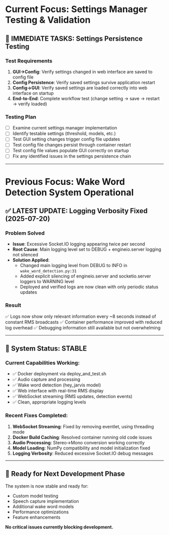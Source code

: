 # Current Focus: Settings Manager Testing & Validation

## 🧪 IMMEDIATE TASKS: Settings Persistence Testing

### Test Requirements
1. **GUI→Config**: Verify settings changed in web interface are saved to config file
2. **Config Persistence**: Verify saved settings survive application restart  
3. **Config→GUI**: Verify saved settings are loaded correctly into web interface on startup
4. **End-to-End**: Complete workflow test (change setting → save → restart → verify loaded)

### Testing Plan
- [ ] Examine current settings manager implementation
- [ ] Identify testable settings (threshold, models, etc.)
- [ ] Test GUI setting changes trigger config file updates
- [ ] Test config file changes persist through container restart
- [ ] Test config file values populate GUI correctly on startup
- [ ] Fix any identified issues in the settings persistence chain

---

# Previous Focus: Wake Word Detection System Operational

## ✅ LATEST UPDATE: Logging Verbosity Fixed (2025-07-20)

### Problem Solved
- **Issue**: Excessive Socket.IO logging appearing twice per second
- **Root Cause**: Main logging level set to DEBUG + engineio.server logging not silenced
- **Solution Applied**:
  - Changed main logging level from DEBUG to INFO in `wake_word_detection.py:31`
  - Added explicit silencing of engineio.server and socketio.server loggers to WARNING level
  - Deployed and verified logs are now clean with only periodic status updates

### Result
✅ Logs now show only relevant information every ~8 seconds instead of constant RMS broadcasts
✅ Container performance improved with reduced log overhead
✅ Debugging information still available but not overwhelming

---

## 🎯 System Status: STABLE

### Current Capabilities Working:
- ✅ Docker deployment via deploy_and_test.sh
- ✅ Audio capture and processing
- ✅ Wake word detection (hey_jarvis model)
- ✅ Web interface with real-time RMS display
- ✅ WebSocket streaming (RMS updates, detection events)
- ✅ Clean, appropriate logging levels

### Recent Fixes Completed:
1. **WebSocket Streaming**: Fixed by removing eventlet, using threading mode
2. **Docker Build Caching**: Resolved container running old code issues
3. **Audio Processing**: Stereo→Mono conversion working correctly
4. **Model Loading**: NumPy compatibility and model initialization fixed
5. **Logging Verbosity**: Reduced excessive Socket.IO debug messages

---

## 🔄 Ready for Next Development Phase

The system is now stable and ready for:
- Custom model testing
- Speech capture implementation
- Additional wake word models
- Performance optimizations
- Feature enhancements

**No critical issues currently blocking development.**